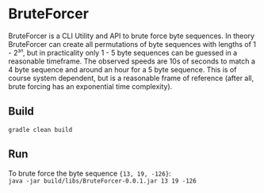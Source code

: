 # BruteForcer
BruteForcer is a CLI Utility and API to brute force byte sequences.  In theory BruteForcer can create all permutations of byte sequences with lengths of 1 - 2³¹,  but in practicality only 1 - 5 byte sequences can be guessed in a reasonable timeframe. The observed speeds are 10s of seconds to match a 4 byte sequence and around an hour for a 5 byte sequence.  This is of course system dependent, but is a reasonable frame of reference (after all, brute forcing has an exponential time complexity).

## Build
```gradle clean build```
## Run
To brute force the byte sequence ```{13, 19, -126}```:<br>
```java -jar build/libs/BruteForcer-0.0.1.jar 13 19 -126```

